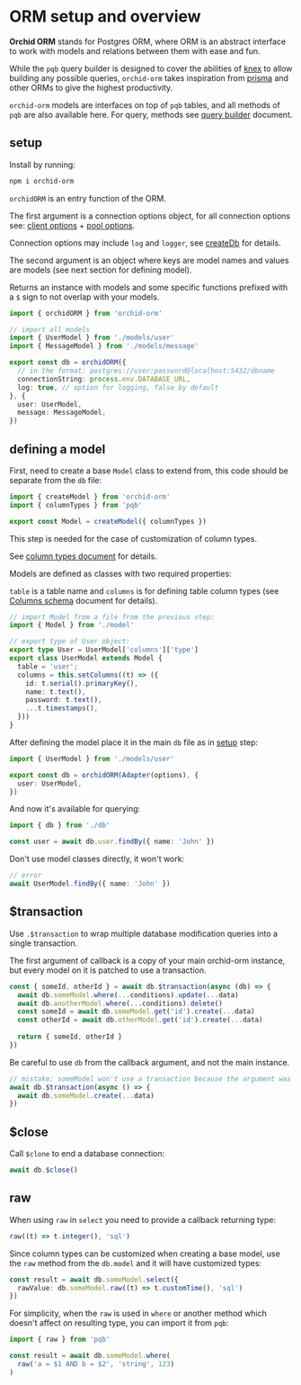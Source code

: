 # ORM setup and overview

**Orchid ORM** stands for Postgres ORM, where ORM is an abstract interface to work with models and relations between them with ease and fun.

While the `pqb` query builder is designed to cover the abilities of [knex](https://knexjs.org) to allow building any possible queries, `orchid-orm` takes inspiration from [prisma](https://prisma.io/) and other ORMs to give the highest productivity.

`orchid-orm` models are interfaces on top of `pqb` tables, and all methods of `pqb` are also available here. For query, methods see [query builder](/guide/query-builder) document.

## setup

Install by running:

```sh
npm i orchid-orm
```

`orchidORM` is an entry function of the ORM.

The first argument is a connection options object, for all connection options see: [client options](https://node-postgres.com/api/client) + [pool options](https://node-postgres.com/api/pool).

Connection options may include `log` and `logger`, see [createDb](/guide/query-builder.html#createDb) for details.

The second argument is an object where keys are model names and values are models (see next section for defining model).

Returns an instance with models and some specific functions prefixed with a `$` sign to not overlap with your models.

```ts
import { orchidORM } from 'orchid-orm'

// import all models
import { UserModel } from './models/user'
import { MessageModel } from './models/message'

export const db = orchidORM({
  // in the format: postgres://user:password@localhost:5432/dbname
  connectionString: process.env.DATABASE_URL,
  log: true, // option for logging, false by default
}, {
  user: UserModel,
  message: MessageModel,
})
```

## defining a model

First, need to create a base `Model` class to extend from, this code should be separate from the `db` file:

```ts
import { createModel } from 'orchid-orm'
import { columnTypes } from 'pqb'

export const Model = createModel({ columnTypes })
```

This step is needed for the case of customization of column types.

See [column types document](/guide/columns-overview.html#override-column-types) for details.

Models are defined as classes with two required properties:

`table` is a table name and `columns` is for defining table column types (see [Columns schema](/guide/columns-overview) document for details).

```ts
// import Model from a file from the previous step:
import { Model } from './model'

// export type of User object:
export type User = UserModel['columns']['type']
export class UserModel extends Model {
  table = 'user';
  columns = this.setColumns((t) => ({
    id: t.serial().primaryKey(),
    name: t.text(),
    password: t.text(),
    ...t.timestamps(),
  }))
}
```

After defining the model place it in the main `db` file as in [setup](#setup) step:

```ts
import { UserModel } from './models/user'

export const db = orchidORM(Adapter(options), {
  user: UserModel,
})
```

And now it's available for querying:

```ts
import { db } from './db'

const user = await db.user.findBy({ name: 'John' })
```

Don't use model classes directly, it won't work:
```ts
// error
await UserModel.findBy({ name: 'John' })
```

## $transaction

Use `.$transaction` to wrap multiple database modification queries into a single transaction.

The first argument of callback is a copy of your main orchid-orm instance, but every model on it is patched to use a transaction.

```ts
const { someId, otherId } = await db.$transaction(async (db) => {
  await db.someModel.where(...conditions).update(...data)
  await db.anotherModel.where(...conditions).delete()
  const someId = await db.someModel.get('id').create(...data)
  const otherId = await db.otherModel.get('id').create(...data)
  
  return { someId, otherId }
})
```

Be careful to use `db` from the callback argument, and not the main instance.

```ts
// mistake: someModel won't use a transaction because the argument was forgotten.
await db.$transaction(async () => {
  await db.someModel.create(...data)
})
```

## $close

Call `$clone` to end a database connection:

```ts
await db.$close()
```

## raw

When using `raw` in `select` you need to provide a callback returning type:

```ts
raw((t) => t.integer(), 'sql')
```

Since column types can be customized when creating a base model, use the `raw` method from the `db.model` and it will have customized types:

```ts
const result = await db.someModel.select({
  rawValue: db.someModel.raw((t) => t.customTime(), 'sql')
})
```

For simplicity, when the `raw` is used in `where` or another method which doesn't affect on resulting type, you can import it from `pqb`:

```ts
import { raw } from 'pqb'

const result = await db.someModel.where(
  raw('a = $1 AND b = $2', 'string', 123)
)
```
